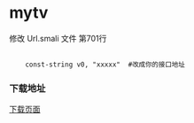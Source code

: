# mytv

修改 Url.smali 文件  第701行
~~~ smali

    const-string v0, "xxxxx"  #改成你的接口地址

~~~


### 下载地址
[下载页面](https://github.com/larbing/mytv/releases/tag/v1)
